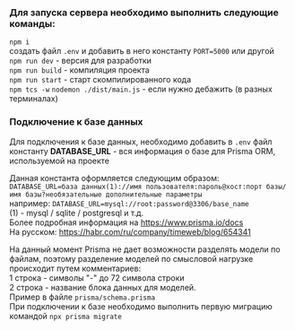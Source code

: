 ### Для запуска сервера необходимо выполнить следующие команды:
```npm i```\
создать файл ```.env``` и добавить в него константу ```PORT=5000``` или другой \
```npm run dev``` - версия для разработки \
```npm run build``` - компиляция проекта \
```npm run start``` - старт скомпилированного кода \
```npm tcs -w``` ```nodemon ./dist/main.js``` - если нужно дебажить (в разных терминалах)

### Подключение к базе данных
Для подключения к базе данных, необходимо добавить в ```.env``` файл константу
**DATABASE_URL** - вся информация о базе для Prisma ORM, используемой на проекте

Данная константа оформляется следующим образом: \
```DATABASE_URL=база данных(1)://имя пользователя:пароль@хост:порт базы/имя базы?необязательные дополнительные параметры```\
например: ```DATABASE_URL=mysql://root:password@3306/base_name``` \
(1) - mysql / sqlite / postgresql и т.д. \
Более подробная информация на https://www.prisma.io/docs \
На русском: https://habr.com/ru/company/timeweb/blog/654341

На данный момент Prisma не дает возможности разделять модели по файлам, поэтому разделение моделей по
смысловой нагрузке происходит путем комментариев: \
1 строка - символы "-" до 72 символа строки \
2 строка - название блока данных для моделей. \
Пример в файле ```prisma/schema.prisma``` \
При подключении к базе необходимо выполнить первую миграцию командой ```npx prisma migrate```
